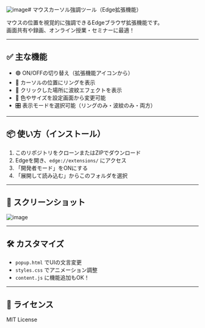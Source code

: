 ![image](https://github.com/user-attachments/assets/986e9ad1-935c-4ca2-ae1b-8c4d670da217)# マウスカーソル強調ツール（Edge拡張機能）

マウスの位置を視覚的に強調できるEdgeブラウザ拡張機能です。  
画面共有や録画、オンライン授業・セミナーに最適！

---

## ✅ 主な機能

- 🟢 ON/OFFの切り替え（拡張機能アイコンから）
- 🔴 カーソルの位置にリングを表示
- 🔵 クリックした場所に波紋エフェクトを表示
- 🎨 色やサイズを設定画面から変更可能
- 🎛 表示モードを選択可能（リングのみ・波紋のみ・両方）

---

## 📦 使い方（インストール）

1. このリポジトリをクローンまたはZIPでダウンロード
2. Edgeを開き、`edge://extensions/` にアクセス
3. 「開発者モード」をONにする
4. 「展開して読み込む」からこのフォルダを選択

---

## 🧪 スクリーンショット
![image](https://github.com/user-attachments/assets/61d9078f-4076-4528-b195-9a984695a86c)

---

## 🛠 カスタマイズ

- `popup.html` でUIの文言変更
- `styles.css` でアニメーション調整
- `content.js` に機能追加もOK！

---

## 📄 ライセンス

MIT License
